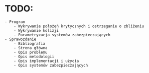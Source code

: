 # TODO:
    - Program
        - Wykrywanie położeń krytycznych i ostrzeganie o zbliżeniu
        - Wykrywanie kolizji
        - Parametryzacja systemów zabezpieczających
    - Sprawozdanie
        - Bibliografia
        - Strona główna
        - Opis problemu
        - Opis metodologii
        - Opis implementacji i użycia
        - Opis systemów zabezpieczających
